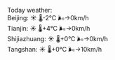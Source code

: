 Today weather:  
Beijing: ☀️ 🌡️-2°C 🌬️→0km/h  
Tianjin: ☀️ 🌡️+4°C 🌬️→0km/h  
Shijiazhuang: ☀️ 🌡️+0°C 🌬️→0km/h  
Tangshan: ☀️ 🌡️+0°C 🌬️→10km/h  
